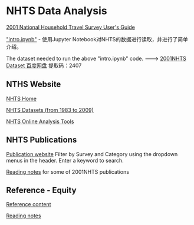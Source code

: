# NHTS Data Analysis

[2001 National Household Travel Survey User's Guide](https://github.com/13978386611/NHTS/blob/main/2001NHTS%20UsersGuide.pdf)

["intro.ipynb"](https://github.com/wenxinL/Data-analysis/blob/main/intro.ipynb) - 使用Jupyter Notebook对NHTS的数据进行读取，并进行了简单介绍。

The dataset needed to run the above "intro.ipynb" code.  ---> [2001NHTS Dataset 百度网盘](https://pan.baidu.com/s/1vR2H2mipc11EbWSRXzQ2pA) 提取码：2407

## NTHS Website

[NHTS Home](https://nhts.ornl.gov/)

[NHTS Datasets (from 1983 to 2009)](https://nhts.ornl.gov/download.shtml)

[NHTS Online Analysis Tools](https://nhts.ornl.gov/tools.shtml)

## NHTS Publications

[Publication website](https://nhts.ornl.gov/publications)  Filter by Survey and Category using the dropdown menus in the header. Enter a keyword to search.

[Reading notes](https://github.com/wenxinL/Data-analysis/blob/main/Publication/00Notes.md) for some of 2001NHTS publications

## Reference - Equity

[Reference content](https://github.com/wenxinL/Data-analysis/tree/main/Equity%20Reference) 

[Reading notes](https://github.com/wenxinL/Data-analysis/blob/main/Equity%20Reference/00EquityNote.md)
